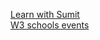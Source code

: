 [Learn with Sumit](https://www.youtube.com/watch?v=TMV0ak63uUY&list=PLHiZ4m8vCp9MJDxMOzhYVuTrO1b5n-Tq_&index=6)  
[W3 schools events](https://www.w3schools.com/jsref/dom_obj_event.asp)
